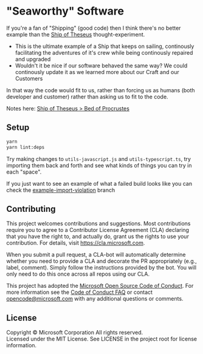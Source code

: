 # "Seaworthy" Software

If you're a fan of "Shipping" (good code) then I think there's no better example than the [Ship of Theseus](https://en.wikipedia.org/wiki/Ship_of_Theseus) thought-experiment.
* This is the ultimate example of a Ship that keeps on sailing, continously facilitating the adventures of it's crew while being continously repaired and upgraded
* Wouldn't it be nice if our software behaved the same way? We could continously update it as we learned more about our Craft and our Customers

In that way the code would fit to us, rather than forcing us as humans (both developer and customer) rather than asking us to fit to the code.

Notes here: [Ship of Theseus > Bed of Procrustes](https://jlouzado.github.io/#Software%20should%20be%20a%20Ship%20of%20Theseus%2C%20not%20a%20Bed%20of%20Procrustes)

## Setup

```bash
yarn
yarn lint:deps
```

Try making changes to `utils-javascript.js` and `utils-typescript.ts`, try importing them back and forth and see what kinds of things you can try in each "space".

If you just want to see an example of what a failed build looks like you can check the [example-import-violation](https://github.com/jLouzado/theseus-ts-example/runs/4682962040?check_suite_focus=true) branch

## Contributing

This project welcomes contributions and suggestions.  Most contributions require you to agree to a
Contributor License Agreement (CLA) declaring that you have the right to, and actually do, grant us
the rights to use your contribution. For details, visit https://cla.microsoft.com.

When you submit a pull request, a CLA-bot will automatically determine whether you need to provide
a CLA and decorate the PR appropriately (e.g., label, comment). Simply follow the instructions
provided by the bot. You will only need to do this once across all repos using our CLA.

This project has adopted the [Microsoft Open Source Code of Conduct](https://opensource.microsoft.com/codeofconduct/).
For more information see the [Code of Conduct FAQ](https://opensource.microsoft.com/codeofconduct/faq/) or
contact [opencode@microsoft.com](mailto:opencode@microsoft.com) with any additional questions or comments.

## License

Copyright © Microsoft Corporation All rights reserved.<br />
Licensed under the MIT License. See LICENSE in the project root for license information.
